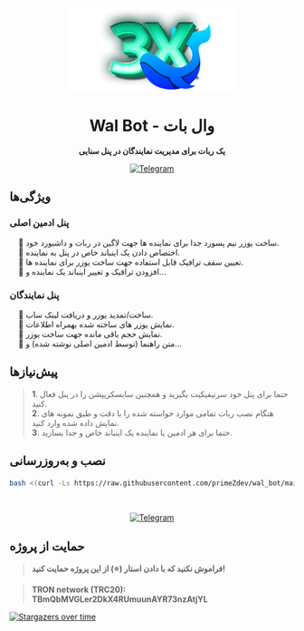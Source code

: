 <p align="center">
  <img width="300px" src="./media/wal_bot.png" alt="Wal Bot">
  <h1 align="center">Wal Bot - وال بات</h1>
  <p align="center"><b>یک ربات برای مدیریت نمایندگان در پنل سنایی</b></p>
</p>

<p align="center">
  <a href="https://t.me/primez_dev">
    <img src="https://img.shields.io/badge/Telegram-Last news-blue?style=flat-square&logo=telegram" alt="Telegram">
  </a>
</p>



##  ویژگی‌ها

###  **پنل ادمین اصلی**
&nbsp;&nbsp;&nbsp;&nbsp;🔹  ساخت یوزر نیم پسورد جدا برای نماینده ها جهت لاگین در ربات و داشبورد خود.<br>
&nbsp;&nbsp;&nbsp;&nbsp;🔹 اختصاص دادن یک اینباند خاص در پنل به نماینده.<br>
&nbsp;&nbsp;&nbsp;&nbsp;🔹 تعیین سقف ترافیک قابل استفاده جهت ساخت یوزر برای نماینده ها.<br>
&nbsp;&nbsp;&nbsp;&nbsp;🔹 افزودن ترافیک و تغییر اینباند یک نماینده و...

###  **پنل نمایندگان**
&nbsp;&nbsp;&nbsp;&nbsp;🔹  ساخت/تمدید یوزر و دریافت لینک ساب.<br>
&nbsp;&nbsp;&nbsp;&nbsp;🔹 نمایش یوزر های ساخته شده بهمراه اطلاعات.<br>
&nbsp;&nbsp;&nbsp;&nbsp;🔹 نمایش حجم باقی مانده جهت ساخت یوزر.<br>
&nbsp;&nbsp;&nbsp;&nbsp;🔹 متن راهنما (توسط ادمین اصلی نوشته شده) و...


##  **پیش‌نیازها**
> **1**. حتما برای پنل خود سرتیفیکیت بگیرید و همچنین سابسکریپشن را در پنل فعال کنید.<br>
**2**. هنگام نصب ربات تمامی موارد خواسته شده را با دقت و طبق نمونه های نمایش داده شده وارد کنید.<br>
**3**. حتما برای هر ادمین یا نماینده یک اینباند خاص و جدا بسازید.



##  **نصب و به‌روزرسانی**
```bash
bash <(curl -Ls https://raw.githubusercontent.com/primeZdev/wal_bot/main/install.sh)
```

<br>
<p align="center">
  <a href="https://t.me/primez_dev">
    <img src="https://img.shields.io/badge/Telegram-Last news-blue?style=flat-square&logo=telegram" alt="Telegram">
  </a>
</p>



## حمایت از پروژه
> **فراموش نکنید که با دادن استار (⭐) از این پروژه حمایت کنید!**  <br>


> **TRON network (TRC20): TBmQbMVGLer2DkX4RUmuunAYR73nzAtjYL**

[![Stargazers over time](https://starchart.cc/primeZdev/wal_bot.svg?variant=adaptive)](https://starchart.cc/primeZdev/wal_bot)
